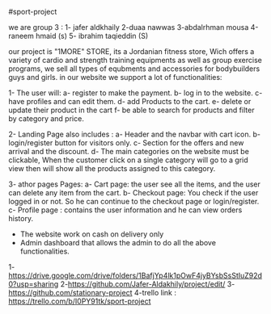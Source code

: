 #sport-project

we are group 3 : 
1- jafer aldkhaily
2-duaa nawwas
3-abdalrhman mousa
4-raneem hmaid (s)
5- ibrahim taqieddin (S)


our project is "1MORE" STORE, its a Jordanian fitness store, Wich offers a variety of cardio and strength training equipments as well as group exercise programs,
 we sell all types of equbments and accessories for bodybuilders guys and girls.
 in our website we support a lot of functionalities: 
 
 1- The user will: 
a- register to make the payment.
b- log in to the website.
c- have profiles and can edit them.
d- add Products to the cart.
e- delete or update their product in the cart
f- be able to search for products and filter by category and price.

2- Landing Page  also includes :
a- Header and the navbar with cart icon.
b- login/register button for visitors only.
c- Section for the offers and new arrival and the discount.
d- The main categories on the website must be clickable, When the customer click on a single category will go to a grid view then will show all the products assigned to this category.


3- athor pages Pages:
a- Cart page: the user see all the items, and the user can delete any item from the cart.
b- Checkout page: You check if the user logged in or not. So he can continue to the checkout page or login/register.
c- Profile page : contains the user information and he can view orders history.

- The website work on cash on delivery only
- Admin dashboard that allows the admin to do all the above functionalities.





1-https://drive.google.com/drive/folders/1BafjYp4lk1pOwF4jyBYsbSsStIuZ92d0?usp=sharing
2-https://github.com/Jafer-Aldakhily/project/edit/
3-https://github.com/stationary-project
4-trello link : https://trello.com/b/I0PY91tk/sport-project
